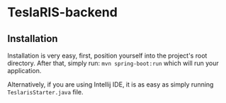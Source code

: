 # TeslaRIS-backend

## Installation
Installation is very easy, first, position yourself into the project's root directory. After that, simply run: ```mvn spring-boot:run``` which will run your application.

Alternatively, if you are using Intellij IDE, it is as easy as simply running ```TeslarisStarter.java``` file. 

